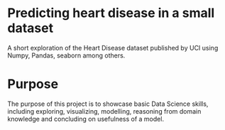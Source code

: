 # Predicting heart disease in a small dataset
A short exploration of the Heart Disease dataset published by UCI using Numpy, Pandas, seaborn among others.

# Purpose
The purpose of this project is to showcase basic Data Science skills, including exploring, visualizing, modelling, reasoning from domain knowledge and concluding on usefulness of a model.
